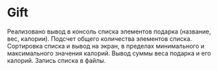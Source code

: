 # Gift

Реализовано вывод в консоль списка элементов подарка (название, вес, калории).
Подсчет общего количества элементов списка.
Сортировка списка и вывод на экран, в пределах минимального и максимального значения калорий.
Вывод суммы веса подарка и его калорий.
Запись списка в файлы.
